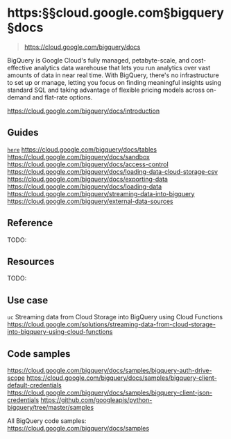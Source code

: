 # https:§§cloud.google.com§bigquery§docs

> <https://cloud.google.com/bigquery/docs>

BigQuery is Google Cloud's fully managed, petabyte-scale, and cost-effective analytics data warehouse that lets you run analytics over vast amounts of data in near real time. With BigQuery, there's no infrastructure to set up or manage, letting you focus on finding meaningful insights using standard SQL and taking advantage of flexible pricing models across on-demand and flat-rate options.

https://cloud.google.com/bigquery/docs/introduction

## Guides

[`here`](../https:§§cloud.google.com§bigquery§docs§quickstarts/readme.md)
https://cloud.google.com/bigquery/docs/tables
https://cloud.google.com/bigquery/docs/sandbox
https://cloud.google.com/bigquery/docs/access-control
https://cloud.google.com/bigquery/docs/loading-data-cloud-storage-csv
https://cloud.google.com/bigquery/docs/exporting-data
https://cloud.google.com/bigquery/docs/loading-data
https://cloud.google.com/bigquery/streaming-data-into-bigquery
https://cloud.google.com/bigquery/external-data-sources

## Reference

TODO:

## Resources

TODO:

## Use case

`uc` Streaming data from Cloud Storage into BigQuery using Cloud Functions
https://cloud.google.com/solutions/streaming-data-from-cloud-storage-into-bigquery-using-cloud-functions

## Code samples

https://cloud.google.com/bigquery/docs/samples/bigquery-auth-drive-scope
https://cloud.google.com/bigquery/docs/samples/bigquery-client-default-credentials
https://cloud.google.com/bigquery/docs/samples/bigquery-client-json-credentials
https://github.com/googleapis/python-bigquery/tree/master/samples

All BigQuery code samples:
https://cloud.google.com/bigquery/docs/samples
